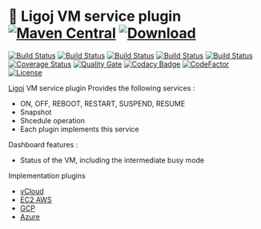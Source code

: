 # :link: Ligoj VM service plugin [![Maven Central](https://maven-badges.herokuapp.com/maven-central/org.ligoj.plugin/plugin-vm/badge.svg)](https://maven-badges.herokuapp.com/maven-central/org.ligoj.plugin/plugin-vm) [![Download](https://api.bintray.com/packages/ligoj/maven-repo/plugin-vm/images/download.svg) ](https://bintray.com/ligoj/maven-repo/plugin-vm/_latestVersion)

[![Build Status](https://travis-ci.org/ligoj/plugin-vm.svg?branch=master)](https://travis-ci.org/ligoj/plugin-vm)
[![Build Status](https://circleci.com/gh/ligoj/plugin-vm.svg?style=svg)](https://circleci.com/gh/ligoj/plugin-vm)
[![Build Status](https://codeship.com/projects/a1d42990-0032-0135-86ce-1eedf7dd101e/status?branch=master)](https://codeship.com/projects/212495)
[![Build Status](https://semaphoreci.com/api/v1/ligoj/plugin-vm/branches/master/shields_badge.svg)](https://semaphoreci.com/ligoj/plugin-vm)
[![Build Status](https://ci.appveyor.com/api/projects/status/4u71gndv7yyttei7/branch/master?svg=true)](https://ci.appveyor.com/project/ligoj/plugin-vm/branch/master)
[![Coverage Status](https://coveralls.io/repos/github/ligoj/plugin-vm/badge.svg?branch=master)](https://coveralls.io/github/ligoj/plugin-vm?branch=master)
[![Quality Gate](https://sonarcloud.io/api/project_badges/measure?metric=alert_status&project=org.ligoj.plugin:plugin-vm)](https://sonarcloud.io/dashboard/index/org.ligoj.plugin:plugin-vm)
[![Codacy Badge](https://api.codacy.com/project/badge/Grade/bc580f38cbcc4dc3be7d2602c8b77fd4)](https://www.codacy.com/app/ligoj/plugin-vm?utm_source=github.com&amp;utm_medium=referral&amp;utm_content=ligoj/plugin-vm&amp;utm_campaign=Badge_Grade)
[![CodeFactor](https://www.codefactor.io/repository/github/ligoj/plugin-vm/badge)](https://www.codefactor.io/repository/github/ligoj/plugin-vm)
[![License](http://img.shields.io/:license-mit-blue.svg)](http://fabdouglas.mit-license.org/)

[Ligoj](https://github.com/ligoj/ligoj) VM service plugin
Provides the following services :
- ON, OFF, REBOOT, RESTART, SUSPEND, RESUME
- Snapshot
- Shcedule operation
- Each plugin implements this service

Dashboard features :
- Status of the VM, including the intermediate busy mode

Implementation plugins
- [vCloud](https://github.com/ligoj/plugin-vm-vcloud)
- [EC2 AWS](https://github.com/ligoj/plugin-vm-aws)
- [GCP](https://github.com/ligoj/plugin-vm-google)
- [Azure](https://github.com/ligoj/plugin-vm-azure)
